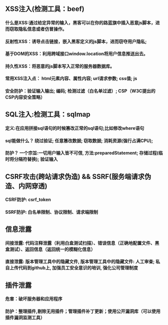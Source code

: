 ## XSS注入(检测工具：beef)
#### 什么是XSS:通过给定异常的输入，黑客可以在你的路蓝旗中插入恶意js脚本，进而窃取隐私信息或者仿冒操作。
#### 反射性XSS：诱导点击链接，嵌入黑客定义的js脚本，进而窃夺用户隐私; 
#### 基于DOM的XSS：利用跨域接口window.location将用户信息推送出去。
#### 持久性XSS：将恶意的js脚本写入正常的服务器数据库。
#### 常用XSS注入点： html元素内容、属性内容; url请求参数; css值; js
#### 安全防护：验证输入输出; 编码; 检测过滤（白名单过滤）; CSP（W3C提出的CSP内容安全策略）

## SQL注入:检测工具：sqlmap
#### 定义:在应用拼接sql语句的时候篡改正常的sql语句;比如修改where语句
#### sql能做什么？ 绕过验证; 任意篡改数据; 窃取数据; 消耗资源(强行占满CPU); 
#### 防护？ 一个宗旨:一切用户输入皆不可信, 方法:preparedStatement; 存储过程(临时将分隔符替换); 验证输入 

## CSRF攻击(跨站请求伪造) && SSRF(服务端请求伪造、内网穿透)
#### CSRF防护: csrf_token
#### SSRF防护: 白名单限制、协议限制、请求端限制

## 信息泄露
#### 间接泄露: 代码注释泄露（利用白盒测试扫描）、错误信息（正确地配置文件、黑盒测试）、返回信息（返回统一的模糊化信息）
#### 直接泄露: 版本管理工具中的隐藏文件, 版本管理工具中的隐藏文件: 人工审查; 私自上传代码到github上, 加强员工安全意识的培训, 强化公司管理制度

## 插件泄露
#### 危害：破坏服务器和应用程序
#### 防护：整理插件,剔除无用插件；管理插件补丁更新；使用公开漏洞库（可以使用插件漏洞监测工具）